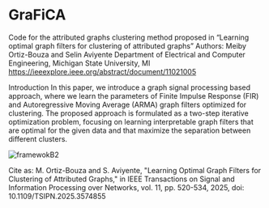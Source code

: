# GraFiCA

Code for the attributed graphs clustering method proposed in “Learning optimal graph filters for clustering of attributed graphs”
Authors: Meiby Ortiz-Bouza and Selin Aviyente
Department of Electrical and Computer Engineering, Michigan State University, MI
https://ieeexplore.ieee.org/abstract/document/11021005

Introduction
In this paper, we introduce a graph signal processing based approach, where we learn the parameters of Finite Impulse Response (FIR) and Autoregressive Moving Average (ARMA) graph filters optimized for clustering. The proposed approach is formulated as a two-step iterative optimization problem, focusing on learning interpretable graph filters that are optimal for the given data and that maximize the separation between different clusters. 

![framewokB2](https://github.com/user-attachments/assets/f86b9441-21ba-4250-a23b-92f983a23bce)


Cite as: M. Ortiz-Bouza and S. Aviyente, "Learning Optimal Graph Filters for Clustering of Attributed Graphs," in IEEE Transactions on Signal and Information Processing over Networks, vol. 11, pp. 520-534, 2025, doi: 10.1109/TSIPN.2025.3574855
